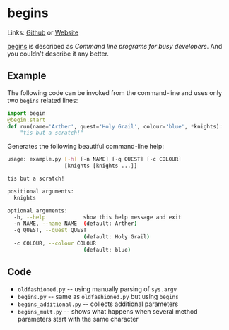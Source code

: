 # begins
Links: [Github](https://github.com/irsbugs/meetings/blob/master/2015/2015-10-12/begins/README.md) or [Website](https://irsbugs.github.io/meetings/2015/2015-10-12/begins/) 

[begins](https://pypi.python.org/pypi/begins) is described as *Command line programs for busy developers*.
And you couldn't describe it any better. 

Example
-------
The following code can be invoked from the command-line and uses only two `begins` related lines:
```python
import begin
@begin.start
def run(name='Arther', quest='Holy Grail', colour='blue', *knights):
    "tis but a scratch!"
```

Generates the following beautiful command-line help:
```bash
usage: example.py [-h] [-n NAME] [-q QUEST] [-c COLOUR]
                  [knights [knights ...]]

tis but a scratch!

positional arguments:
  knights

optional arguments:
  -h, --help            show this help message and exit
  -n NAME, --name NAME  (default: Arther)
  -q QUEST, --quest QUEST
                        (default: Holy Grail)
  -c COLOUR, --colour COLOUR
                        (default: blue)
```

Code
----

* `oldfashioned.py` -- using manually parsing of `sys.argv`
* `begins.py` -- same as `oldfashioned.py` but using `begins`
* `begins_additional.py` -- collects additional parameters
* `begins_mult.py` -- shows what happens when several method parameters start with the same character

